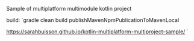 Sample of multiplatform multimodule kotlin project

 build:
 `gradle clean build publishMavenNpmPublicationToMavenLocal
 
 https://sarahbuisson.github.io/kotlin-multiplatform-multiproject-sample/
`
